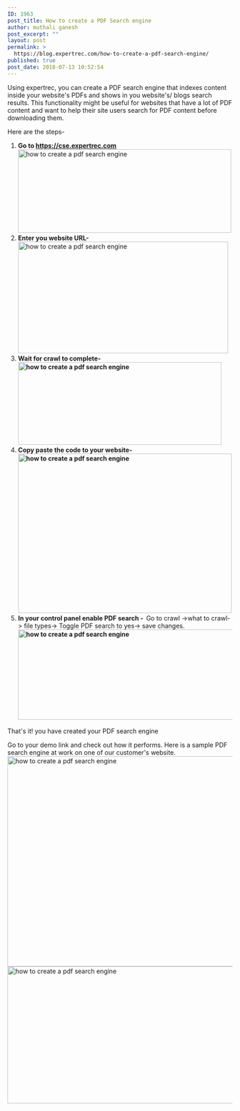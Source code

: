 ```yaml
---
ID: 1963
post_title: How to create a PDF Search engine
author: muthali ganesh
post_excerpt: ""
layout: post
permalink: >
  https://blog.expertrec.com/how-to-create-a-pdf-search-engine/
published: true
post_date: 2018-07-13 10:52:54
---
```

Using expertrec, you can create a PDF search engine that indexes content inside your website's PDFs and shows in you website's/ blogs search results. This functionality might be useful for websites that have a lot of PDF content and want to help their site users search for PDF content before downloading them.

Here are the steps-
<ol>
 	<li><strong>Go to <a href="https://cse.expertrec.com?platform=cse" target="_blank" rel="noopener">https://cse.expertrec.com</a></strong><img src="https://blog.expertrec.com/wp-content/uploads/2018/07/cse-1.png" alt="how to create a pdf search engine" width="477" height="187" class="aligncenter wp-image-1966" /></li>
 	<li><strong>Enter you website URL-</strong><img src="https://blog.expertrec.com/wp-content/uploads/2018/07/url-1.png" alt="how to create a pdf search engine" width="470" height="250" class="aligncenter wp-image-1967" /></li>
 	<li><strong>Wait for crawl to complete-<img src="https://blog.expertrec.com/wp-content/uploads/2018/07/crawl-1.png" alt="how to create a pdf search engine" width="455" height="185" class="aligncenter wp-image-1965" /></strong></li>
 	<li><strong>Copy paste the code to your website-<img src="https://blog.expertrec.com/wp-content/uploads/2018/07/code-1.png" alt="how to create a pdf search engine" width="478" height="357" class="aligncenter wp-image-1964" /></strong></li>
 	<li><strong>In your control panel enable PDF search -  </strong>Go to crawl -&gt;what to crawl-&gt; file types-&gt; Toggle PDF search to yes-&gt; save changes.<strong><img src="https://blog.expertrec.com/wp-content/uploads/2018/07/pdf.jpg" alt="how to create a pdf search engine" width="628" height="202" class="aligncenter wp-image-1968" /></strong></li>
</ol>
That's it! you have created your PDF search engine

Go to your demo link and check out how it performs. Here is a sample PDF search engine at work on one of our customer's website.<img src="https://blog.expertrec.com/wp-content/uploads/2018/07/pdf1.jpg" alt="how to create a pdf search engine" width="602" height="471" class="aligncenter wp-image-1969 size-full" /> <img src="https://blog.expertrec.com/wp-content/uploads/2018/07/pdf2.png" alt="how to create a pdf search engine" width="602" height="307" class="aligncenter wp-image-1970 size-full" />

&nbsp;

&nbsp;